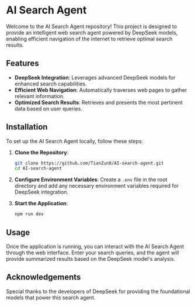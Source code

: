 # AI Search Agent

Welcome to the AI Search Agent repository! This project is designed to provide an intelligent web search agent powered by DeepSeek models, enabling efficient navigation of the internet to retrieve optimal search results.

## Features

- **DeepSeek Integration**: Leverages advanced DeepSeek models for enhanced search capabilities.
- **Efficient Web Navigation**: Automatically traverses web pages to gather relevant information.
- **Optimized Search Results**: Retrieves and presents the most pertinent data based on user queries.

## Installation

To set up the AI Search Agent locally, follow these steps:

1. **Clone the Repository**:
   ```bash
   git clone https://github.com/TianZun8/AI-search-agent.git
   cd AI-search-agent
   ```

2. **Configure Environment Variables**:
   Create a `.env` file in the root directory and add any necessary environment variables required for DeepSeek integration.

3. **Start the Application**:
   ```bash
   npm run dev
   ```

## Usage

Once the application is running, you can interact with the AI Search Agent through the web interface. Enter your search queries, and the agent will provide summarized results based on the DeepSeek model's analysis.

## Acknowledgements

Special thanks to the developers of DeepSeek for providing the foundational models that power this search agent.
